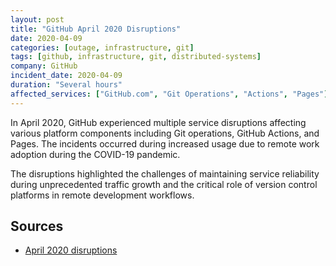 ```yaml
---
layout: post
title: "GitHub April 2020 Disruptions"
date: 2020-04-09
categories: [outage, infrastructure, git]
tags: [github, infrastructure, git, distributed-systems]
company: GitHub
incident_date: 2020-04-09
duration: "Several hours"
affected_services: ["GitHub.com", "Git Operations", "Actions", "Pages"]
---
```


In April 2020, GitHub experienced multiple service disruptions affecting various platform components including Git operations, GitHub Actions, and Pages. The incidents occurred during increased usage due to remote work adoption during the COVID-19 pandemic.

The disruptions highlighted the challenges of maintaining service reliability during unprecedented traffic growth and the critical role of version control platforms in remote development workflows.

<!--more-->

## Sources

- [April 2020 disruptions](https://github.blog/2020-05-22-april-service-disruptions-analysis/)